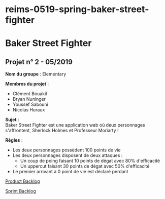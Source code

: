 # reims-0519-spring-baker-street-fighter  
# Baker Street Fighter  
## Projet n° 2 - 05/2019  

**Nom du groupe** : Elementary  

**Membres du projet** :
* Clément Bouakil
* Bryan Nuninger
* Youssef Sabouni
* Nicolas Huraux

**Sujet** :  
Baker Street Fighter est une application web où deux personnages s'affrontent, Sherlock Holmes et Professeur Moriarty !  

**Règles** :  
* Les deux personnages possèdent 100 points de vie
* Les deux personnages disposent de deux attaques :  
    * Un coup de poing faisant 10 points de dégat avec 80% d'efficacité
    * Un uppercut faisant 30 points de dégat avec 50% d'efficacité
* Le premier arrivant à 0 point de vie est déclaré perdant

[Product Backlog](https://drive.google.com/file/d/1Wwa4Lc4f_Gt4hrtEYnLsYHaNOsU3T_lC/view?usp=sharing)

[Sprint Backlog](https://trello.com/b/z8P7w9z6/bakerstreetfighter)